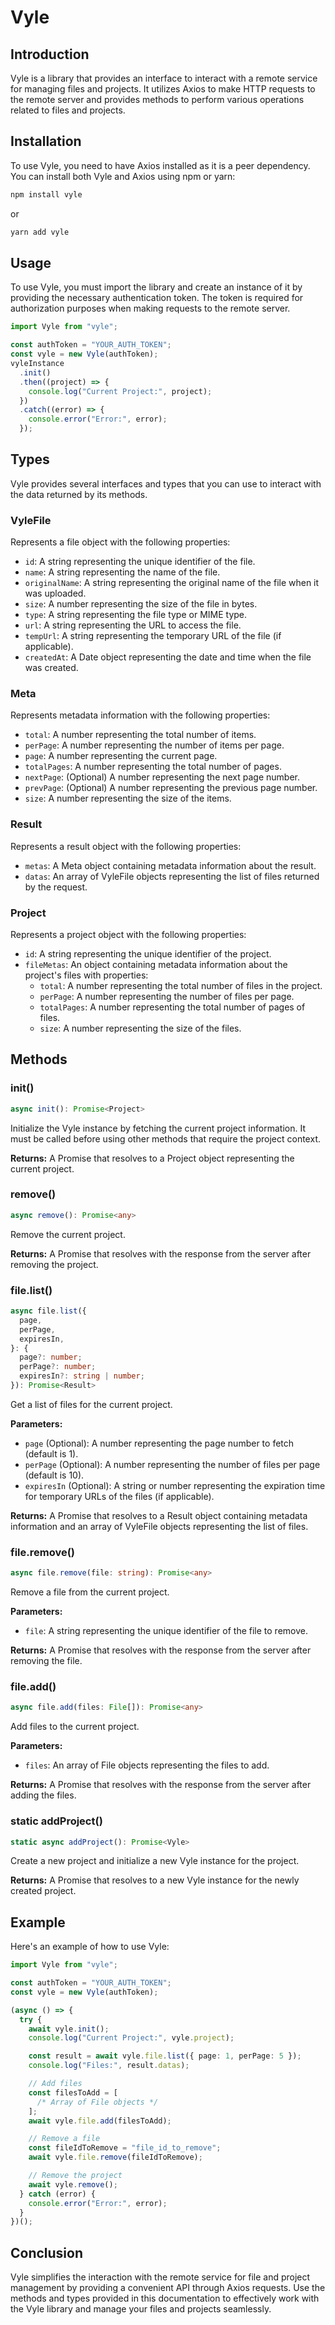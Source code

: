 # Vyle

## Introduction

Vyle is a library that provides an interface to interact with a remote service for managing files and projects. It utilizes Axios to make HTTP requests to the remote server and provides methods to perform various operations related to files and projects.

## Installation

To use Vyle, you need to have Axios installed as it is a peer dependency. You can install both Vyle and Axios using npm or yarn:

```bash
npm install vyle
```

or

```bash
yarn add vyle
```

## Usage

To use Vyle, you must import the library and create an instance of it by providing the necessary authentication token. The token is required for authorization purposes when making requests to the remote server.

```typescript
import Vyle from "vyle";

const authToken = "YOUR_AUTH_TOKEN";
const vyle = new Vyle(authToken);
vyleInstance
  .init()
  .then((project) => {
    console.log("Current Project:", project);
  })
  .catch((error) => {
    console.error("Error:", error);
  });
```

## Types

Vyle provides several interfaces and types that you can use to interact with the data returned by its methods.

### VyleFile

Represents a file object with the following properties:

- `id`: A string representing the unique identifier of the file.
- `name`: A string representing the name of the file.
- `originalName`: A string representing the original name of the file when it was uploaded.
- `size`: A number representing the size of the file in bytes.
- `type`: A string representing the file type or MIME type.
- `url`: A string representing the URL to access the file.
- `tempUrl`: A string representing the temporary URL of the file (if applicable).
- `createdAt`: A Date object representing the date and time when the file was created.

### Meta

Represents metadata information with the following properties:

- `total`: A number representing the total number of items.
- `perPage`: A number representing the number of items per page.
- `page`: A number representing the current page.
- `totalPages`: A number representing the total number of pages.
- `nextPage`: (Optional) A number representing the next page number.
- `prevPage`: (Optional) A number representing the previous page number.
- `size`: A number representing the size of the items.

### Result

Represents a result object with the following properties:

- `metas`: A Meta object containing metadata information about the result.
- `datas`: An array of VyleFile objects representing the list of files returned by the request.

### Project

Represents a project object with the following properties:

- `id`: A string representing the unique identifier of the project.
- `fileMetas`: An object containing metadata information about the project's files with properties:
  - `total`: A number representing the total number of files in the project.
  - `perPage`: A number representing the number of files per page.
  - `totalPages`: A number representing the total number of pages of files.
  - `size`: A number representing the size of the files.

## Methods

### init()

```typescript
async init(): Promise<Project>
```

Initialize the Vyle instance by fetching the current project information. It must be called before using other methods that require the project context.

**Returns:** A Promise that resolves to a Project object representing the current project.

### remove()

```typescript
async remove(): Promise<any>
```

Remove the current project.

**Returns:** A Promise that resolves with the response from the server after removing the project.

### file.list()

```typescript
async file.list({
  page,
  perPage,
  expiresIn,
}: {
  page?: number;
  perPage?: number;
  expiresIn?: string | number;
}): Promise<Result>
```

Get a list of files for the current project.

**Parameters:**

- `page` (Optional): A number representing the page number to fetch (default is 1).
- `perPage` (Optional): A number representing the number of files per page (default is 10).
- `expiresIn` (Optional): A string or number representing the expiration time for temporary URLs of the files (if applicable).

**Returns:** A Promise that resolves to a Result object containing metadata information and an array of VyleFile objects representing the list of files.

### file.remove()

```typescript
async file.remove(file: string): Promise<any>
```

Remove a file from the current project.

**Parameters:**

- `file`: A string representing the unique identifier of the file to remove.

**Returns:** A Promise that resolves with the response from the server after removing the file.

### file.add()

```typescript
async file.add(files: File[]): Promise<any>
```

Add files to the current project.

**Parameters:**

- `files`: An array of File objects representing the files to add.

**Returns:** A Promise that resolves with the response from the server after adding the files.

### static addProject()

```typescript
static async addProject(): Promise<Vyle>
```

Create a new project and initialize a new Vyle instance for the project.

**Returns:** A Promise that resolves to a new Vyle instance for the newly created project.

## Example

Here's an example of how to use Vyle:

```typescript
import Vyle from "vyle";

const authToken = "YOUR_AUTH_TOKEN";
const vyle = new Vyle(authToken);

(async () => {
  try {
    await vyle.init();
    console.log("Current Project:", vyle.project);

    const result = await vyle.file.list({ page: 1, perPage: 5 });
    console.log("Files:", result.datas);

    // Add files
    const filesToAdd = [
      /* Array of File objects */
    ];
    await vyle.file.add(filesToAdd);

    // Remove a file
    const fileIdToRemove = "file_id_to_remove";
    await vyle.file.remove(fileIdToRemove);

    // Remove the project
    await vyle.remove();
  } catch (error) {
    console.error("Error:", error);
  }
})();
```

## Conclusion

Vyle simplifies the interaction with the remote service for file and project management by providing a convenient API through Axios requests. Use the methods and types provided in this documentation to effectively work with the Vyle library and manage your files and projects seamlessly.
